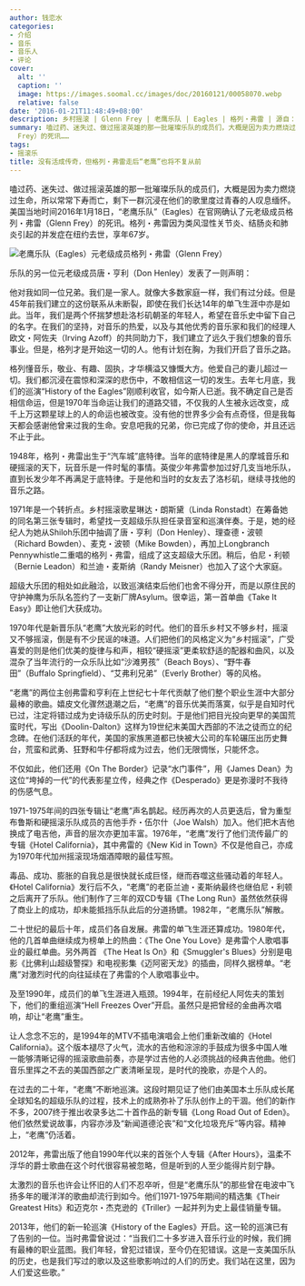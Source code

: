 ```yaml
---
author: 钱恋水
categories:
- 介绍
- 音乐
- 音乐人
- 评论
cover:
  alt: ''
  caption: ''
  image: https://images.soomal.cc/images/doc/20160121/00058070.webp
  relative: false
date: '2016-01-21T11:48:49+08:00'
description: 乡村摇滚 | Glenn Frey | 老鹰乐队 | Eagles | 格列・弗雷 | 源自：澎湃新闻 | 版权：转载 |  平均/总评分：10.00/30
summary: 嗑过药、迷失过、做过摇滚英雄的那一批璀璨乐队的成员们，大概是因为卖力燃烧过生命，所以常常下寿而亡，剩下一群沉浸在他们的歌里度过青春的人叹息缅怀。美国当地时间2016年1月18日，“老鹰乐队”（Eagles）在官网确认了元老级成员格列・弗雷（Glenn
  Frey）的死讯……
tags:
- 摇滚乐
title: 没有活成传奇，但格列・弗雷走后“老鹰”也将不复从前
---
```


嗑过药、迷失过、做过摇滚英雄的那一批璀璨乐队的成员们，大概是因为卖力燃烧过生命，所以常常下寿而亡，剩下一群沉浸在他们的歌里度过青春的人叹息缅怀。美国当地时间2016年1月18日，“老鹰乐队”（Eagles）在官网确认了元老级成员格列・弗雷（Glenn Frey）的死讯。格列・弗雷因为类风湿性关节炎、结肠炎和肺炎引起的并发症在纽约去世，享年67岁。

![老鹰乐队（Eagles）元老级成员格列・弗雷（Glenn Frey）](https://images.soomal.cc/images/doc/20160121/00058070.webp)





乐队的另一位元老级成员唐・亨利（Don Henley）发表了一则声明：


他对我如同一位兄弟。我们是一家人。就像大多数家庭一样，我们有过分歧。但是45年前我们建立的这份联系从未断裂，即使在我们长达14年的单飞生涯中亦是如此。当年，我们是两个怀揣梦想赴洛杉矶朝圣的年轻人，希望在音乐史中留下自己的名字。在我们的坚持，对音乐的热爱，以及与其他优秀的音乐家和我们的经理人欧文・阿佐夫（Irving Azoff）的共同助力下，我们建立了远久于我们想象的音乐事业。但是，格列才是开始这一切的人。他有计划在胸，为我们开启了音乐之路。

格列懂音乐，敬业、有趣、固执，才华横溢又慷慨大方。他爱自己的妻儿超过一切。我们都沉浸在震惊和深深的悲伤中，不敢相信这一切的发生。去年七月底，我们的巡演“History of the Eagles”刚顺利收官，如今斯人已逝。我不确定自己是否相信命运，但是1970年当命运让我们的道路交错，不仅我的人生被永远改变，成千上万这颗星球上的人的命运也被改变。没有他的世界多少会有点奇怪，但是我每天都会感谢他曾来过我的生命。安息吧我的兄弟，你已完成了你的使命，并且还远不止于此。


1948年，格列・弗雷出生于“汽车城”底特律。当年的底特律是黑人的摩城音乐和硬摇滚的天下，玩音乐是一件时髦的事情。英俊少年弗雷参加过好几支当地乐队，直到长发少年不再满足于底特律。于是他和当时的女友去了洛杉矶，继续寻找他的音乐之路。

1971年是一个转折点。乡村摇滚歌星琳达・朗斯黛（Linda Ronstadt）在筹备她的同名第三张专辑时，希望找一支超级乐队担任录音室和巡演伴奏。于是，她的经纪人为她从Shiloh乐团中抽调了唐・亨利（Don Henley）、理查德・波顿（Richard Bowden）、麦克・波顿（Mike Bowden），再加上Longbranch Pennywhistle二重唱的格列・弗雷，组成了这支超级大乐团。稍后，伯尼・利顿（Bernie Leadon）和兰迪・麦斯纳（Randy Meisner）也加入了这个大家庭。

超级大乐团的相处如此融洽，以致巡演结束后他们也舍不得分开，而是以原住民的守护神鹰为乐队名签约了一支新厂牌Asylum。很幸运，第一首单曲《Take It Easy》即让他们大获成功。

1970年代是新晋乐队“老鹰”大放光彩的时代。他们的音乐乡村又不够乡村，摇滚又不够摇滚，倒是有不少民谣的味道。人们把他们的风格定义为“乡村摇滚”，广受喜爱的则是他们优美的旋律与和声，相较“硬摇滚”更柔软舒适的配器和曲风，以及混杂了当年流行的一众乐队比如“沙滩男孩”（Beach Boys）、“野牛春田”（Buffalo Springfield）、“艾弗利兄弟”（Everly Brother）等的风格。

“老鹰”的两位主创弗雷和亨利在上世纪七十年代贡献了他们整个职业生涯中大部分最棒的歌曲。嬉皮文化骤然退潮之后，“老鹰”的音乐优美而落寞，似乎是自知时代已过，注定将错过成为史诗级乐队的历史时刻。于是他们把目光投向更早的美国荒蛮时代，写出《Doolin-Dalton》这样为19世纪末美国大西部的不法之徒而立的纪念碑。在他们活跃的年代，美国的家族黑道都已快被大公司的车轮碾压出历史舞台，荒蛮和武勇、狂野和牛仔都将成为过去，他们无限惆怅，只能怀念。

不仅如此，他们还用《On The Border》记录“水门事件”，用《James Dean》为这位“垮掉的一代”的代表影星立传，经典之作《Desperado》更是弥漫时不我待的伤感气息。

1971-1975年间的四张专辑让“老鹰”声名鹊起。经历再次的人员更迭后，曾为重型布鲁斯和硬摇滚乐队成员的吉他手乔・伍尔什（Joe Walsh）加入。他们把木吉他换成了电吉他，声音的层次亦更加丰富。1976年，“老鹰”发行了他们流传最广的专辑《Hotel California》，其中弗雷的《New Kid in Town》不仅是他自己，亦成为1970年代加州摇滚现场烟酒障眼的最佳写照。

毒品、成功、膨胀的自我总是很快就长成巨怪，继而吞噬这些骚动着的年轻人。《Hotel California》发行后不久，“老鹰”的老臣兰迪・麦斯纳最终也继伯尼・利顿之后离开了乐队。他们制作了三年的双CD专辑《The Long Run》虽然依然获得了商业上的成功，却未能抵挡乐队此后的分道扬镳。1982年，“老鹰乐队”解散。

二十世纪的最后十年，成员们各自发展。弗雷的单飞生涯还算成功。1980年代，他的几首单曲继续成为榜单上的热曲：《The One You Love》是弗雷个人歌唱事业的最红单曲。另外两首 《The Heat Is On》和《Smuggler's Blues》分别是电影《比佛利山超级警探》和电视影集《迈阿密天龙》的插曲，同样久据榜单。“老鹰”对激烈时代的向往延续在了弗雷的个人歌唱事业中。

及至1990年，成员们的单飞生涯进入瓶颈。1994年，在前经纪人阿佐夫的策划下，他们的重组巡演“Hell Freezes Over”开启。虽然只是把曾经的金曲再次唱响，却让“老鹰”重生。

让人念念不忘的，是1994年的MTV不插电演唱会上他们重新改编的《Hotel California》。这个版本褪尽了火气，流水的吉他和淙淙的手鼓成为很多中国人唯一能够清晰记得的摇滚歌曲前奏，亦是学过吉他的人必须挑战的经典吉他曲。他们音乐里挥之不去的美国西部之广袤清晰呈现，是时代的挽歌，亦是个人的。

在过去的二十年，“老鹰”不断地巡演。这段时期见证了他们由美国本土乐队成长尾全球知名的超级乐队的过程，技术上的成熟弥补了乐队创作上的干涸。他们的新作不多，2007终于推出收录多达二十首作品的新专辑《Long Road Out of Eden》。他们依然爱说故事，内容亦涉及“新闻道德沦丧”和“文化垃圾充斥”等内容。精神上，“老鹰”仍活着。

2012年，弗雷出版了他自1990年代以来的首张个人专辑《After Hours》，温柔不浮华的爵士歌曲在这个时代很容易被忽略，但是听到的人至少能得片刻宁静。

太激烈的音乐也许会让怀旧的人们不忍卒听，但是“老鹰乐队”的那些曾在电波中飞扬多年的暖洋洋的歌曲却流行到如今。他们1971-1975年期间的精选集《Their Greatest Hits》和迈克尔・杰克逊的《Triller》一起并列为史上最佳销量专辑。

2013年，他们的新一轮巡演《History of the Eagles》开启。这一轮的巡演已有了告别的一位。当时弗雷曾说过：“当我们二十多岁进入音乐行业的时候，我们拥有最棒的职业蓝图。我们年轻，曾犯过错误，至今仍在犯错误。这是一支美国乐队的历史，也是我们写过的歌以及这些歌影响过的人们的历史。我们站在这里，因为人们爱这些歌。”